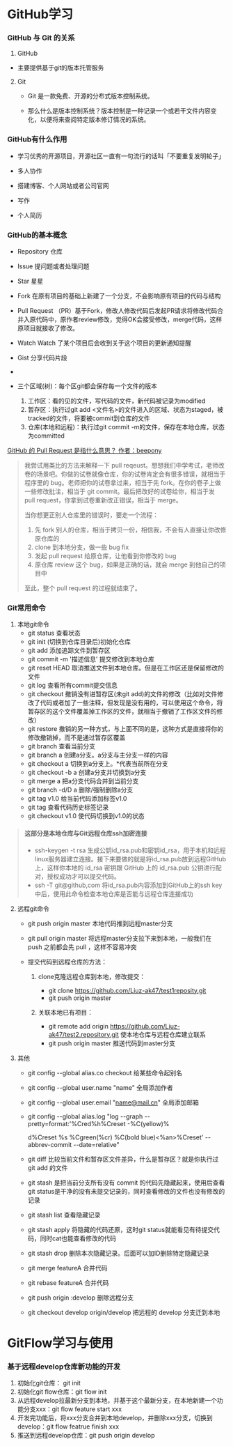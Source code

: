 # GitHub学习

### **GitHub** 与 **Git** 的关系

1. GitHub

- 主要提供基于git的版本托管服务

2. Git

   - Git 是一款免费、开源的分布式版本控制系统。

   - 那么什么是版本控制系统？版本控制是一种记录一个或若干文件内容变化，以便将来查阅特定版本修订情况的系统。

     

### GitHub有什么作用

- 学习优秀的开源项目，开源社区一直有一句流行的话叫「不要重复发明轮子」

- 多人协作

- 搭建博客、个人网站或者公司官网

- 写作

- 个人简历

  

### GitHub的基本概念

- Repository 仓库

- Issue 提问题或者处理问题

- Star 星星

- Fork 在原有项目的基础上新建了一个分支，不会影响原有项目的代码与结构

- Pull Request （PR）基于Fork，修改人修改代码后发起PR请求将修改代码合并入原代码中，原作者review修改，觉得OK会接受修改，merge代码，这样原项目就接收了修改。

- Watch  Watch 了某个项目后会收到关于这个项目的更新通知提醒

- Gist  分享代码片段

- 

- 三个区域(树)：每个区git都会保存每一个文件的版本

  1. 工作区：看的见的文件，写代码的文件，新代码被记录为modified
  2. 暂存区：执行过git add <文件名>的文件进入的区域、状态为staged，被tracked的文件，将要被commit到仓库的文件
  3. 仓库(本地和远程)：执行过git commit -m的文件，保存在本地仓库，状态为committed
  
  
  
  

[GitHub 的 Pull Request 是指什么意思？ 作者：beepony](https://www.zhihu.com/question/21682976)

> 我尝试用类比的方法来解释一下 pull reqeust。想想我们中学考试，老师改卷的场景吧。你做的试卷就像仓库，你的试卷肯定会有很多错误，就相当于程序里的 bug。老师把你的试卷拿过来，相当于先 fork。在你的卷子上做一些修改批注，相当于 git commit。最后把改好的试卷给你，相当于发 pull request，你拿到试卷重新改正错误，相当于 merge。
>
> 当你想更正别人仓库里的错误时，要走一个流程：
>
> 1. 先 fork 别人的仓库，相当于拷贝一份，相信我，不会有人直接让你改修原仓库的
> 2. clone 到本地分支，做一些 bug fix
> 3. 发起 pull request 给原仓库，让他看到你修改的 bug
> 4. 原仓库 review 这个 bug，如果是正确的话，就会 merge 到他自己的项目中
>
> 至此，整个 pull request 的过程就结束了。

 

### Git常用命令

1. 本地git命令
   - git status 查看状态
   - git init (切换到仓库目录后)初始化仓库
   - git add <file> 添加追踪文件到暂存区
   - git commit -m '描述信息'   提交修改到本地仓库
   - git reset HEAD <file> 取消推送文件到本地仓库。但是在工作区还是保留修改的文件
   - git log 查看所有commit提交信息
   - git checkout <file>   撤销没有进暂存区(未git add)的文件的修改（比如对文件修改了代码或者加了一些注释，但发现是没有用的，可以使用这个命令，将暂存区的这个文件覆盖掉工作区的文件，就相当于撤销了工作区文件的修改）
   - git restore <file> 撤销的另一种方式，与上面不同的是，这种方式是直接将你的修改撤销掉，而不是通过暂存区覆盖
   - git branch 查看当前分支
   - git branch a  创建a分支。a分支与主分支一样的内容
   - git checkout a  切换到a分支上。*代表当前所在分支
   - git checkout -b a 创建a分支并切换到a分支
   - git merge a 把a分支代码合并到当前分支
   - git branch -d/D a  删除/强制删除a分支
   - git tag v1.0  给当前代码添加标签v1.0
   - git tag  查看代码历史标签记录
   - git checkout v1.0 使代码切换到v1.0的状态

>#### 这部分是本地仓库与Git远程仓库ssh加密连接
>
>- ssh-keygen -t rsa 生成公钥id_rsa.pub和密钥id_rsa，用于本机和远程linux服务器建立连接。接下来要做的就是将id_rsa.pub放到远程GitHub上，这样你本地的 id_rsa 密钥跟 GitHub 上的 id_rsa.pub 公钥进行配对，授权成功才可以提交代码。
>- ssh -T git@github,com 将id_rsa.pub内容添加到GitHub上的ssh key中后，使用此命令检查本地仓库是否能与远程仓库连接成功

2. 远程git命令

   - git push origin master 本地代码推到远程master分支

   - git pull origin master   将远程master分支拉下来到本地，一般我们在 push 之前都会先 pull ，这样不容易冲突

   - 提交代码到远程仓库的方法：

     1. clone克隆远程仓库到本地，修改提交：
        - git clone https://github.com/Liuz-ak47/test1reposity.git
        - git push origin master

     2. 关联本地已有项目：
        - git remote add origin https://github.com/Liuz-ak47/test2.repository.git   使本地仓库与远程仓库建立联系
        - git push origin master  推送代码到master分支

3. 其他

   - git config --global alias.co checkout    给某些命令起别名

   - git config --global user.name "name"  全局添加作者

   - git config --global user.email "name@mail.cn"  全局添加邮箱

   - git config --global alias.log "log --graph --pretty=format:'%Cred%h%Creset -%C(yellow)% 

     d%Creset %s %Cgreen(%cr) %C(bold blue)<%an>%Creset' --abbrev-commit --date=relative"

   - git diff  比较当前文件和暂存区文件差异，什么是暂存区？就是你执行过 git add 的文件

   - git stash 是把当前分支所有没有 commit 的代码先隐藏起来，使用后查看git status是干净的没有未提交记录的，同时查看修改的文件也没有修改的记录

   - git stash list 查看隐藏记录

   - git stash apply  将隐藏的代码还原，这时git status就能看见有待提交代码，同时cat也能查看修改的代码

   - git stash drop  删除本次隐藏记录。后面可以加ID删除特定隐藏记录

   - git merge featureA 合并代码

   - git rebase featureA 合并代码

   - git push origin :develop  删除远程分支
   
   - git checkout develop origin/develop  把远程的 develop 分支迁到本地
   



# GitFlow学习与使用

### 基于远程develop仓库新功能的开发

1. 初始化git仓库： git init
2. 初始化git flow仓库：git flow init
3. 从远程develop拉最新分支到本地，并基于这个最新分支，在本地新建一个功能分支xxx：git flow feature start xxx
4. 开发完功能后，将xxx分支合并到本地develop，并删除xxx分支，切换到develop：git flow featrue finish xxx
5. 推送到远程develop仓库：git push origin develop



 